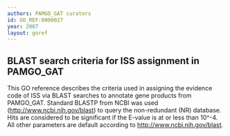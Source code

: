```yaml
--- 
authors: PAMGO_GAT curators
id: GO_REF:0000027
year: 2007
layout: goref
---
```


## BLAST search criteria for ISS assignment in PAMGO_GAT

This GO reference describes the criteria used in assigning the evidence code of ISS via BLAST searches to annotate gene products from PAMGO_GAT. Standard BLASTP from NCBI was used (http://www.ncbi.nih.gov/blast) to query the non-redundant (NR) database. Hits are considered to be significant if the E-value is at or less than 10^-4. All other parameters are default according to http://www.ncbi.nih.gov/blast.
